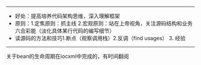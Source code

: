 ---
- 好处：提高培养代码架构思维，深入理解框架
- 原则：1.定焦原则：抓主线  2.宏观原则：站在上帝视角，关注源码结构和业务六合彩能（淡化具体某行代码的编写细节）
- 读源码的方法和技巧1.断点（观察调用栈）2.反调（find usages） 3. 经验

---- 
关于bean的生命周期在iocxml中完成的，有时间翻阅